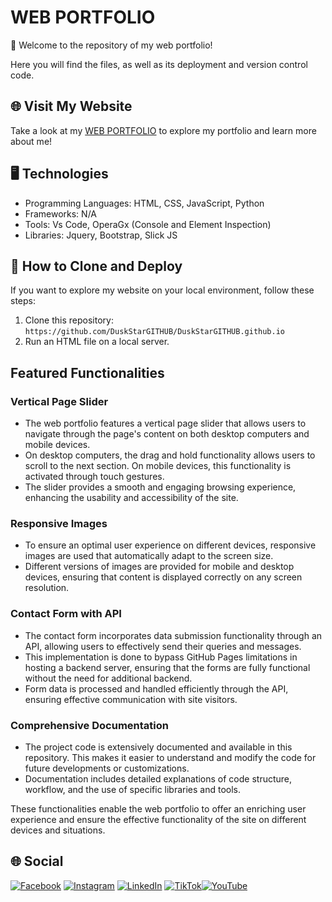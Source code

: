 # **WEB PORTFOLIO**

👋 Welcome to the repository of my web portfolio!

Here you will find the files, as well as its deployment and version control code.

## 🌐 Visit My Website

Take a look at my [WEB PORTFOLIO](https://duskstargithub.github.io/) to explore my portfolio and learn more about me!

## 🖥️ Technologies

- Programming Languages: HTML, CSS, JavaScript, Python
- Frameworks: N/A
- Tools: Vs Code, OperaGx (Console and Element Inspection)
- Libraries: Jquery, Bootstrap, Slick JS

## 🚀 How to Clone and Deploy

If you want to explore my website on your local environment, follow these steps:

1. Clone this repository: `https://github.com/DuskStarGITHUB/DuskStarGITHUB.github.io`
2. Run an HTML file on a local server.

## Featured Functionalities

### Vertical Page Slider
- The web portfolio features a vertical page slider that allows users to navigate through the page's content on both desktop computers and mobile devices.
- On desktop computers, the drag and hold functionality allows users to scroll to the next section. On mobile devices, this functionality is activated through touch gestures.
- The slider provides a smooth and engaging browsing experience, enhancing the usability and accessibility of the site.

### Responsive Images
- To ensure an optimal user experience on different devices, responsive images are used that automatically adapt to the screen size.
- Different versions of images are provided for mobile and desktop devices, ensuring that content is displayed correctly on any screen resolution.

### Contact Form with API
- The contact form incorporates data submission functionality through an API, allowing users to effectively send their queries and messages.
- This implementation is done to bypass GitHub Pages limitations in hosting a backend server, ensuring that the forms are fully functional without the need for additional backend.
- Form data is processed and handled efficiently through the API, ensuring effective communication with site visitors.

### Comprehensive Documentation
- The project code is extensively documented and available in this repository. This makes it easier to understand and modify the code for future developments or customizations.
- Documentation includes detailed explanations of code structure, workflow, and the use of specific libraries and tools.

These functionalities enable the web portfolio to offer an enriching user experience and ensure the effective functionality of the site on different devices and situations.


## 🌐 Social

[![Facebook](https://img.shields.io/badge/Facebook-%231877F2.svg?logo=Facebook&logoColor=white)](https://www.facebook.com/duskstarspr) [![Instagram](https://img.shields.io/badge/Instagram-%23E4405F.svg?logo=Instagram&logoColor=white)](https://instagram.com/lduskstarl) [![LinkedIn](https://img.shields.io/badge/LinkedIn-%230077B5.svg?logo=linkedin&logoColor=white)](https://linkedin.com/in/speencer-lk) [![TikTok](https://img.shields.io/badge/TikTok-%23000000.svg?logo=TikTok&logoColor=white)](https://tiktok.com/@iduskstari)[![YouTube](https://img.shields.io/badge/YouTube-%23FF0000.svg?logo=YouTube&logoColor=white)](https://youtube.com/@@duskstar2759)